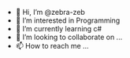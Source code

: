 - 👋 Hi, I’m @zebra-zeb
- 👀 I’m interested in Programming
- 🌱 I’m currently learning c#
- 💞️ I’m looking to collaborate on ...
- 📫 How to reach me ...

<!---
zebra-zeb/zebra-zeb is a ✨ special ✨ repository because its `README.md` (this file) appears on your GitHub profile.
You can click the Preview link to take a look at your changes.
--->
